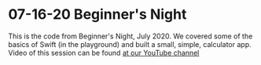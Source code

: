 # 07-16-20 Beginner's Night

This is the code from Beginner's Night, July 2020. We covered some of the basics of Swift (in the playground) and built a small, simple, calculator app. Video of this session can be found [at our YouTube channel](https://www.youtube.com/watch?v=jGwo_Ld5ZDk)
